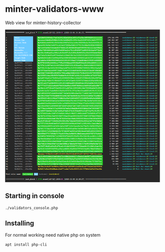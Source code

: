 # minter-validators-www
Web view for minter-history-collector


![Preview](https://github.com/pro-blockchain-com/minter-validators-www/raw/master/htdocs/img/minter-validators-www_01.png)


## Starting in console

```bash
./validators_console.php
```

## Installing

For normal working need native php on system

```bash
apt install php-cli
```